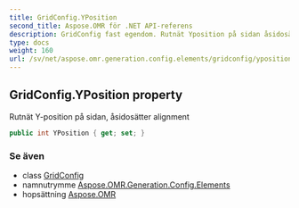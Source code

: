 ```yaml
---
title: GridConfig.YPosition
second_title: Aspose.OMR för .NET API-referens
description: GridConfig fast egendom. Rutnät Yposition på sidan åsidosätter alignment
type: docs
weight: 160
url: /sv/net/aspose.omr.generation.config.elements/gridconfig/yposition/
---
```

## GridConfig.YPosition property

Rutnät Y-position på sidan, åsidosätter alignment

```csharp
public int YPosition { get; set; }
```

### Se även

* class [GridConfig](../)
* namnutrymme [Aspose.OMR.Generation.Config.Elements](../../gridconfig/)
* hopsättning [Aspose.OMR](../../../)


